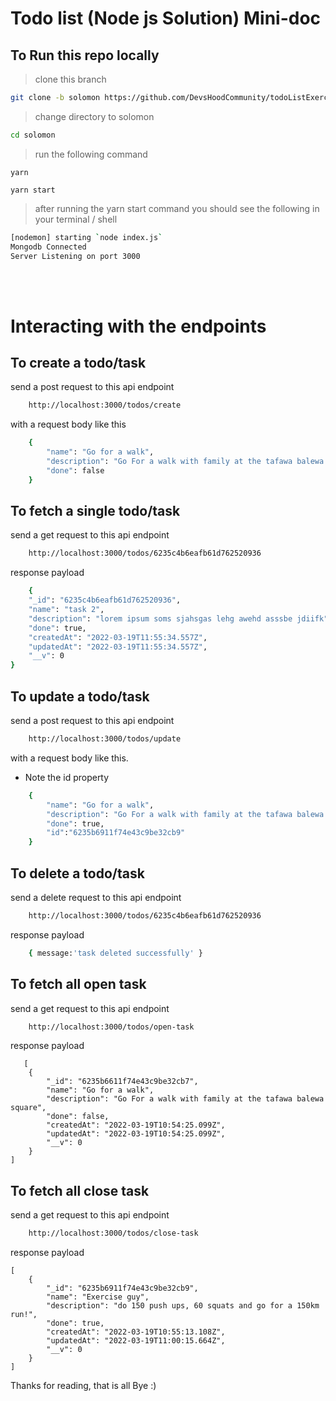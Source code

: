 # Todo list (Node js Solution) Mini-doc

## To Run this repo locally

> clone this branch

```bash
git clone -b solomon https://github.com/DevsHoodCommunity/todoListExercise.git
```

> change directory to solomon

```bash
cd solomon
```

> run the following command

```
yarn
```

```
yarn start
```

> after running the yarn start command you should see the following in your terminal / shell

```bash
[nodemon] starting `node index.js`
Mongodb Connected
Server Listening on port 3000
```
<br>
<br>

# Interacting with the endpoints

## To create a todo/task

send a post request to this api endpoint

```bash
    http://localhost:3000/todos/create
```

with a request body like this

```bash
    {
        "name": "Go for a walk",
        "description": "Go For a walk with family at the tafawa balewa square",
        "done": false
    }
```

## To fetch a single todo/task

send a get request to this api endpoint

```bash
    http://localhost:3000/todos/6235c4b6eafb61d762520936
```

response payload

```bash
    {
    "_id": "6235c4b6eafb61d762520936",
    "name": "task 2",
    "description": "lorem ipsum soms sjahsgas lehg awehd asssbe jdiifk",
    "done": true,
    "createdAt": "2022-03-19T11:55:34.557Z",
    "updatedAt": "2022-03-19T11:55:34.557Z",
    "__v": 0
}
```

## To update a todo/task

send a post request to this api endpoint

```bash
    http://localhost:3000/todos/update
```

with a request body like this.
- Note the id property

```bash
    {
        "name": "Go for a walk",
        "description": "Go For a walk with family at the tafawa balewa square",
        "done": true,
        "id":"6235b6911f74e43c9be32cb9"
    }
```

## To delete a todo/task

send a delete request to this api endpoint

```bash
    http://localhost:3000/todos/6235c4b6eafb61d762520936
```

response payload

```bash
    { message:'task deleted successfully' }
```

## To fetch all open task

send a get request to this api endpoint

```bash
    http://localhost:3000/todos/open-task
```

response payload

```
   [
    {
        "_id": "6235b6611f74e43c9be32cb7",
        "name": "Go for a walk",
        "description": "Go For a walk with family at the tafawa balewa square",
        "done": false,
        "createdAt": "2022-03-19T10:54:25.099Z",
        "updatedAt": "2022-03-19T10:54:25.099Z",
        "__v": 0
    }
]
```


## To fetch all close task

send a get request to this api endpoint

```bash
    http://localhost:3000/todos/close-task
```

response payload

```
[
    {
        "_id": "6235b6911f74e43c9be32cb9",
        "name": "Exercise guy",
        "description": "do 150 push ups, 60 squats and go for a 150km run!",
        "done": true,
        "createdAt": "2022-03-19T10:55:13.108Z",
        "updatedAt": "2022-03-19T11:00:15.664Z",
        "__v": 0
    }
]
```

Thanks for reading, that is all Bye :)
